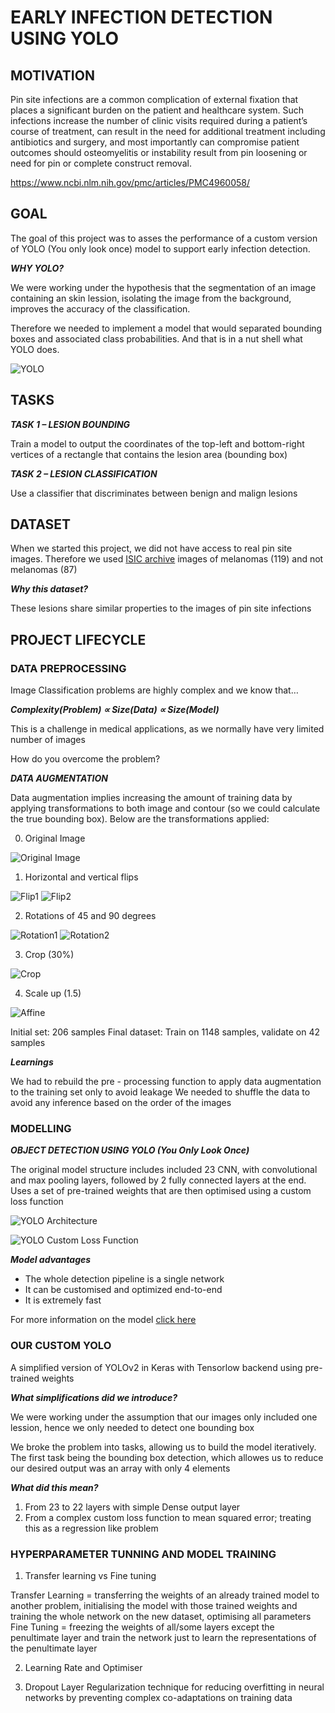 # EARLY INFECTION DETECTION USING YOLO

## MOTIVATION

Pin site infections are a common complication of external fixation that places a significant burden on the patient and healthcare system. Such infections increase the number of clinic visits required during a patient’s course of treatment, can result in the need for additional treatment including antibiotics and surgery, and most importantly can compromise patient outcomes should osteomyelitis or instability result from pin loosening or need for pin or complete construct removal. 

https://www.ncbi.nlm.nih.gov/pmc/articles/PMC4960058/


## GOAL
The goal of this project was to asses the performance of a custom version of YOLO (You only look once) model to support early infection detection.

***WHY YOLO?***

We were working under the hypothesis that the segmentation of an image containing an skin lession, isolating the image from the background, improves the accuracy of the classification. 

Therefore we needed to implement a model that would separated bounding boxes and associated class probabilities. And that is in a nut shell what YOLO does.

![YOLO](https://cdn-images-1.medium.com/max/1600/1*oOD2qLugrH-oc6EEKLzdBg.jpeg)


## TASKS

***TASK 1 – LESION BOUNDING***

Train a model to output the coordinates of the top-left and bottom-right vertices of a rectangle that contains the lesion area (bounding box)

***TASK 2 – LESION CLASSIFICATION***

Use a classifier that discriminates between benign and malign lesions

## DATASET

When we started this project, we did not have access to real pin site images. Therefore we used [ISIC archive](https://isic-archive.com/) images of melanomas (119) and not melanomas (87)

***Why this dataset?***

These lesions share similar properties to the images of pin site infections

## PROJECT LIFECYCLE 

### DATA PREPROCESSING 

Image Classification problems are highly complex and we know that…

***Complexity(Problem) ∝ Size(Data) ∝ Size(Model)***

This is a challenge in medical applications, as we normally have very limited number of images

How do you overcome the problem? 

***DATA AUGMENTATION***

Data augmentation implies increasing the amount of training data by applying transformations to both image and contour (so we could calculate the true bounding box). Below are the transformations applied:

0. Original Image

![Original Image](https://github.com/Martar189/Lession-Detection-with-YOLO/blob/master/images/10_NM6_orig.jpg)

1. Horizontal and vertical flips

![Flip1](https://github.com/Martar189/Lession-Detection-with-YOLO/blob/master/images/10_NM6_origflip_image.jpg)
![Flip2](https://github.com/Martar189/Lession-Detection-with-YOLO/blob/master/images/10_NM6_origfliphor_image.jpg)

2.	Rotations of 45 and 90 degrees

![Rotation1](https://github.com/Martar189/Lession-Detection-with-YOLO/blob/master/images/10_NM6_origrot45_image.jpg)
![Rotation2](https://github.com/Martar189/Lession-Detection-with-YOLO/blob/master/images/10_NM6_origrot90_image.jpg)

3.	Crop (30%)

![Crop](https://github.com/Martar189/Lession-Detection-with-YOLO/blob/master/images/10_NM6_origcrop_image.jpg)

4.	Scale up (1.5)

![Affine](https://github.com/Martar189/Lession-Detection-with-YOLO/blob/master/images/10_NM6_origaffine_image.jpg)

Initial set: 206 samples
Final dataset: Train on 1148 samples, validate on 42 samples

***Learnings***

We had to rebuild the pre - processing function to apply data augmentation to the training set only to avoid leakage
We needed to shuffle the data to avoid any inference based on the order of the images

### MODELLING

***OBJECT DETECTION USING YOLO (You Only Look Once)***

The original model structure includes included 23 CNN, with convolutional and max pooling layers, followed by 2 fully connected layers at the end. Uses a set of pre-trained weights that are then optimised using a custom loss function

![YOLO Architecture](https://encrypted-tbn0.gstatic.com/images?q=tbn:ANd9GcQ43CZUbXypj0MJrgUP4d_PAlO8kwoKXL64B18rqamnz7r5B4bY)

![YOLO Custom Loss Function](https://github.com/Martar189/Lession-Detection-with-YOLO/blob/master/images/YOLO%20LOSS%20FUNCTION.jpg)


***Model advantages***

* The whole detection pipeline is a single network
* It can be customised and optimized end-to-end
* It is extremely fast

For more information on the model [click here](https://pjreddie.com/media/files/papers/yolo.pdf)

### OUR CUSTOM YOLO

A simplified version of YOLOv2 in Keras with Tensorlow backend using pre-trained weights

***What simplifications did we introduce?***

We were working under the assumption that our images only included one lession, hence we only needed to detect one bounding box

We broke the problem into tasks, allowing us to build the model iteratively. The first task being the bounding box detection, which allowes us to reduce our desired output was an array with only 4 elements

***What did this mean?***

1. From 23 to 22 layers with simple Dense output layer
2. From a complex custom loss function to mean squared error; treating this as a regression like problem

### HYPERPARAMETER TUNNING AND MODEL TRAINING

1. Transfer learning vs Fine tuning

Transfer Learning = transferring the weights of an already trained model to another problem, initialising the model with those trained weights and training the whole network on the new dataset, optimising all parameters
Fine Tuning = freezing the weights of all/some layers except the penultimate layer and train the network just to learn the representations of the penultimate layer

2. Learning Rate and Optimiser

3. Dropout Layer
Regularization technique for reducing overfitting in neural networks by preventing complex co-adaptations on training data









